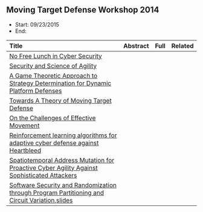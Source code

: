 ## Moving Target Defense Workshop 2014

- Start: 09/23/2015
- End: 

|Title| Abstract| Full| Related|
|:----|:----|:----|:---|
|[No Free Lunch in Cyber Security](http://csis.gmu.edu/MTD2014/slides-cybenko-keynote.pdf)| | | |
[Security and Science of Agility](http://csis.gmu.edu/MTD2014/slides-mcdaniel-keynote.pdf)| | | |
|[A Game Theoretic Approach to Strategy Determination for Dynamic Platform Defenses](http://dl.acm.org/citation.cfm?id=2663478)| | | |
|[Towards A Theory of Moving Target Defense](http://people.cis.ksu.edu/~sdeloach/publications/Conference/mtd307-zhuangA.pdf)| | | |
|[On the Challenges of Effective Movement](http://dl.acm.org/citation.cfm?id=2663480)| | | |
|[Reinforcement learning algorithms for adaptive cyber defense against Heartbleed](http://dl.acm.org/citation.cfm?id=2663481)| | | |
|[Spatiotemporal Address Mutation for Proactive Cyber Agility Against Sophisticated Attackers](http://dl.acm.org/citation.cfm?id=2663483)| | | |
|[Software Security and Randomization through Program Partitioning and Circuit Variation](http://dl.acm.org/citation.cfm?id=2663484),[slides](http://csis.gmu.edu/MTD2014/slides-andel.pdf)| | | |
